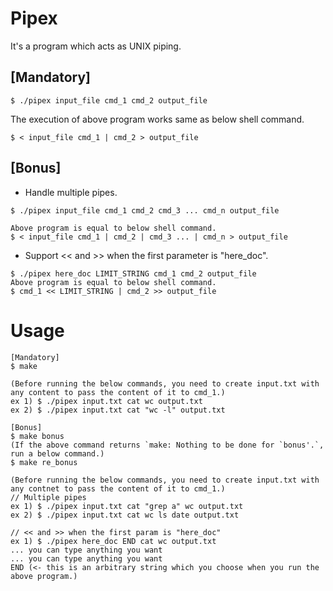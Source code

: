 # Pipex

It's a program which acts as UNIX piping.

## [Mandatory]
```
$ ./pipex input_file cmd_1 cmd_2 output_file
```
The execution of above program works same as below shell command.
```
$ < input_file cmd_1 | cmd_2 > output_file
```

## [Bonus]
- Handle multiple pipes.
```
$ ./pipex input_file cmd_1 cmd_2 cmd_3 ... cmd_n output_file

Above program is equal to below shell command.
$ < input_file cmd_1 | cmd_2 | cmd_3 ... | cmd_n > output_file
```
- Support << and >> when the first parameter is "here_doc".
```
$ ./pipex here_doc LIMIT_STRING cmd_1 cmd_2 output_file
Above program is equal to below shell command.
$ cmd_1 << LIMIT_STRING | cmd_2 >> output_file
```

# Usage
```
[Mandatory]
$ make

(Before running the below commands, you need to create input.txt with any content to pass the content of it to cmd_1.)
ex 1) $ ./pipex input.txt cat wc output.txt
ex 2) $ ./pipex input.txt cat "wc -l" output.txt

[Bonus]
$ make bonus
(If the above command returns `make: Nothing to be done for `bonus'.`, run a below command.)
$ make re_bonus

(Before running the below commands, you need to create input.txt with any contnet to pass the content of it to cmd_1.)
// Multiple pipes
ex 1) $ ./pipex input.txt cat "grep a" wc output.txt
ex 2) $ ./pipex input.txt cat wc ls date output.txt

// << and >> when the first param is "here_doc"
ex 1) $ ./pipex here_doc END cat wc output.txt
... you can type anything you want
... you can type anything you want
END (<- this is an arbitrary string which you choose when you run the above program.)
```

